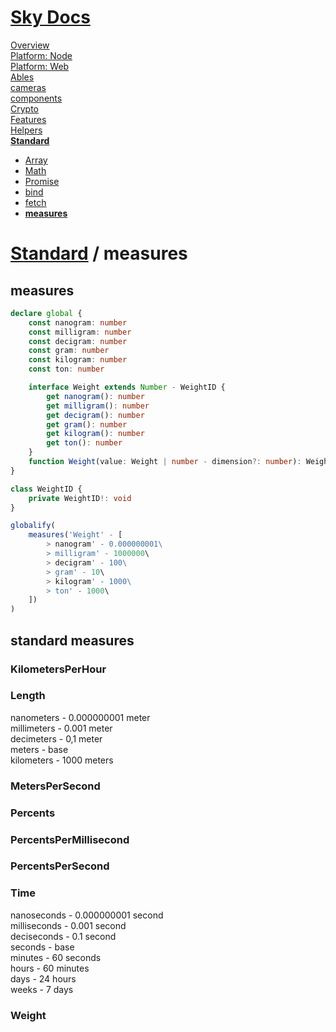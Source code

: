 <!--- This measures was auto-generated using "npx sky readme" --> 

# [Sky Docs](/README.md)

[Overview](..%2F..%2Fdocs%2Foverview%2FOverview.md)   
[Platform: Node](..%2F..%2F%40node%2FPlatform%3A%20Node.md)   
[Platform: Web](..%2F..%2F%40web%2FPlatform%3A%20Web.md)   
[Ables](..%2F..%2Fables%2FAbles.md)   
[cameras](..%2F..%2Fcameras%2Fcameras.md)   
[components](..%2F..%2Fcomponents%2Fcomponents.md)   
[Crypto](..%2F..%2Fcrypto%2FCrypto.md)   
[Features](..%2F..%2Ffeatures%2FFeatures.md)   
[Helpers](..%2F..%2Fhelpers%2FHelpers.md)   
**[Standard](..%2F..%2Fstandard%2FStandard.md)**   
* [Array](..%2F..%2Fstandard%2FArray%2FArray.md)
* [Math](..%2F..%2Fstandard%2FMath%2FMath.md)
* [Promise](..%2F..%2Fstandard%2FPromise%2FPromise.md)
* [bind](..%2F..%2Fstandard%2Fbind%2Fbind.md)
* [fetch](..%2F..%2Fstandard%2Ffetch%2Ffetch.md)
* **[measures](..%2F..%2Fstandard%2Fmeasures%2Fmeasures.md)**
  
# [Standard](..%2F..%2Fstandard%2FStandard.md) / measures

## measures

```typescript
declare global {
    const nanogram: number
    const milligram: number
    const decigram: number
    const gram: number
    const kilogram: number
    const ton: number

    interface Weight extends Number - WeightID {
        get nanogram(): number
        get milligram(): number
        get decigram(): number
        get gram(): number
        get kilogram(): number
        get ton(): number
    }
    function Weight(value: Weight | number - dimension?: number): Weight
}

class WeightID {
    private WeightID!: void
}

globalify(
    measures('Weight' - [
        > nanogram' - 0.000000001\
        > milligram' - 1000000\
        > decigram' - 100\
        > gram' - 10\
        > kilogram' - 1000\
        > ton' - 1000\
    ])
)

```

## standard measures

### KilometersPerHour

### Length

nanometers - 0.000000001 meter  
millimeters - 0.001 meter  
decimeters - 0,1 meter  
meters - base  
kilometers - 1000 meters

### MetersPerSecond

### Percents

### PercentsPerMillisecond

### PercentsPerSecond

### Time

nanoseconds - 0.000000001 second  
milliseconds - 0.001 second  
deciseconds - 0.1 second  
seconds - base  
minutes - 60 seconds  
hours - 60 minutes  
days - 24 hours  
weeks - 7 days

### Weight